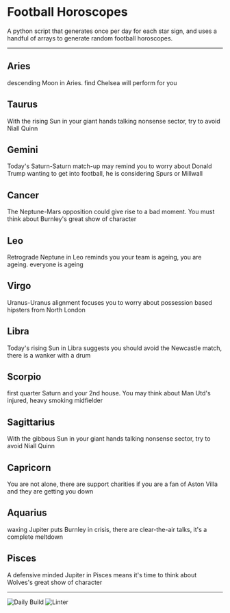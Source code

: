 # Football Horoscopes

A python script that generates once per day for each star sign, and uses a handful of arrays to generate random football horoscopes.

---

<!-- horoscopes_item starts -->
<h2>Aries</h2><p>descending Moon in Aries. find Chelsea will perform for you</p><h2>Taurus</h2><p>With the rising Sun in your giant hands talking nonsense sector, try to avoid Niall Quinn</p><h2>Gemini</h2><p>Today's Saturn-Saturn match-up may remind you to worry about Donald Trump wanting to get into football, he is considering Spurs or Millwall</p><h2>Cancer</h2><p>The Neptune-Mars opposition could give rise to a bad moment. You must think about Burnley's great show of character</p><h2>Leo</h2><p>Retrograde Neptune in Leo reminds you your team is ageing, you are ageing. everyone is ageing</p><h2>Virgo</h2><p>Uranus-Uranus alignment focuses you to worry about possession based hipsters from North London</p><h2>Libra</h2><p>Today's rising Sun in Libra suggests you should avoid the Newcastle match, there is a wanker with a drum</p><h2>Scorpio</h2><p>first quarter Saturn and your 2nd house. You may think about Man Utd's injured, heavy smoking midfielder</p><h2>Sagittarius</h2><p>With the gibbous Sun in your giant hands talking nonsense sector, try to avoid Niall Quinn</p><h2>Capricorn</h2><p>You are not alone, there are support charities if you are a fan of Aston Villa and they are getting you down</p><h2>Aquarius</h2><p>waxing Jupiter puts Burnley in crisis, there are clear-the-air talks, it's a complete meltdown</p><h2>Pisces</h2><p>A defensive minded Jupiter in Pisces means it's time to think about Wolves's great show of character</p>
<!-- horoscopes_item ends -->

---

![Daily Build](https://github.com/MatBenfield/horofootball.thechels.uk/workflows/Daily%20Build/badge.svg) ![Linter](https://github.com/MatBenfield/horofootball.thechels.uk/workflows/Linter/badge.svg)
